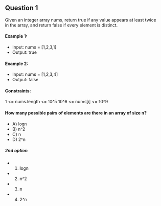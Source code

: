 ## Question 1
Given an integer array nums, return true if any value appears at least twice in the array, and return false if every element is distinct.

#### Example 1:

- Input: nums = [1,2,3,1]
- Output: true
  
#### Example 2:

- Input: nums = [1,2,3,4]
- Output: false
  
#### Constraints:

1 <= nums.length <= 10^5
10^9 <= nums[i] <= 10^9

#### How many possible pairs of elements are there in an array of size n?
- A) logn
- B) n^2
- C) n
- D) 2^n

##### 2nd option
- 1. logn
- 2. n^2
- 3. n
- 4. 2^n
